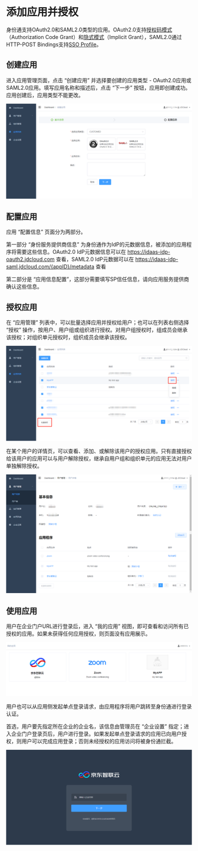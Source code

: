 # 添加应用并授权

身份通支持OAuth2.0和SAML2.0类型的应用。OAuth2.0支持[授权码模式](https://tools.ietf.org/html/rfc6749#page-24)（Authorization Code Grant）和[隐式模式](https://tools.ietf.org/html/rfc6749#page-31)（Implicit Grant），SAML2.0通过HTTP-POST Bindings支持[SSO Profile](https://docs.oasis-open.org/security/saml/v2.0/saml-profiles-2.0-os.pdf)。

## 创建应用

进入应用管理页面，点击 “创建应用” 并选择要创建的应用类型 - OAuth2.0应用或SAML2.0应用。填写应用名称和描述后，点击 “下一步” 按钮，应用即创建成功。应用创建后，应用类型不能更改。

![创建应用](../../../../image/IDaaS/create-app-0.png)

## 配置应用

应用 “配置信息” 页面分为两部分。

第一部分 “身份服务提供商信息” 为身份通作为IdP的元数据信息，被添加的应用程序将需要这些信息。OAuth2.0 IdP元数据信息可以在 https://idaas-idp-oauth2.jdcloud.com 查看，SAML2.0 IdP元数据可以在 https://idaas-idp-saml.jdcloud.com/{appID}/metadata 查看

第二部分是 “应用信息配置”，这部分需要填写SP信任信息，请向应用服务提供商确认这些信息。

## 授权应用

在 “应用管理” 列表中，可以批量选择应用并授权给用户；也可以在列表右侧选择 “授权” 操作，按用户、用户组或组织进行授权。对用户组授权时，组成员会继承该授权；对组织单元授权时，组织成员会继承该授权。

![应用授权](../../../../image/IDaaS/app-auth.png)

在某个用户的详情页，可以查看、添加、或解除该用户的授权应用。只有直接授权给该用户的应用可以与用户解除授权，继承自用户组和组织单元的应用无法对用户单独解除授权。

![用户应用授权](../../../../image/IDaaS/user-app.png)

## 使用应用

用户在企业门户URL进行登录后，进入 “我的应用” 视图，即可查看和访问所有已授权的应用。如果未获得任何应用授权，则页面没有应用展示。

![用户应用授权](../../../../image/IDaaS/my-apps-0.png)

用户也可以从应用侧发起单点登录请求，由应用程序将用户跳转至身份通进行登录认证。

首选，用户要先指定所在企业的企业名，该信息由管理员在 “企业设置” 指定；进入企业门户登录页后，用户进行登录。如果发起单点登录请求的应用已向用户授权，则用户可以完成应用登录；否则未经授权的应用访问将被身份通拦截。

![用户应用授权](../../../../image/IDaaS/sso.png)
